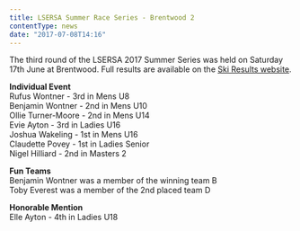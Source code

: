```yaml
---
title: LSERSA Summer Race Series - Brentwood 2
contentType: news
date: "2017-07-08T14:16"
---
```


The third round of the LSERSA 2017 Summer Series was held on Saturday 17th June at Brentwood. Full results are available on the [Ski Results website](https://skiresults.co.uk/events/825).

**Individual Event**\
Rufus Wontner - 3rd in Mens U8\
Benjamin Wontner - 2nd in Mens U10\
Ollie Turner-Moore - 2nd in Mens U14\
Evie Ayton - 3rd in Ladies U16\
Joshua Wakeling - 1st in Mens U16\
Claudette Povey - 1st in Ladies Senior\
Nigel Hilliard - 2nd in Masters 2

**Fun Teams**\
Benjamin Wontner was a member of the winning team B\
Toby Everest was a member of the 2nd placed team D

**Honorable Mention**\
Elle Ayton - 4th in Ladies U18
